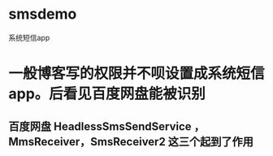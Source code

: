 # smsdemo
系统短信app
# 一般博客写的权限并不呗设置成系统短信app。后看见百度网盘能被识别
## 百度网盘 HeadlessSmsSendService ，MmsReceiver，SmsReceiver2 这三个起到了作用
